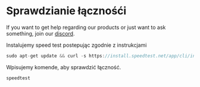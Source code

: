 # Sprawdzianie łącznośći 

If you want to get help regarding our products or just want to ask something, join our [discord](https://discord.gg/MUCKhgFUCA).

Instalujemy speed test postepując zgodnie z instrukcjami

```java
sudo apt-get update && curl -s https://install.speedtest.net/app/cli/install.deb.sh | sudo bash && sudo apt-get install speedtest && speedtest -u Mbps
```

Wpisujemy komende, aby sprawdzić łączność.

```java
speedtest 
```
